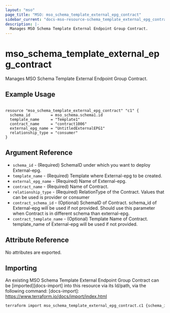 ```yaml
---
layout: "mso"
page_title: "MSO: mso_schema_template_external_epg_contract"
sidebar_current: "docs-mso-resource-schema_template_external_epg_contract"
description: |-
  Manages MSO Schema Template External Endpoint Group Contract.
---
```


# mso_schema_template_external_epg_contract #

Manages MSO Schema Template External Endpoint Group Contract.

## Example Usage ##

```hcl

resource "mso_schema_template_external_epg_contract" "c1" {
  schema_id         = mso_schema.schema1.id
  template_name     = "Template1"
  contract_name     = "contract1006"
  external_epg_name = "UntitledExternalEPG1"
  relationship_type = "consumer"
}

```

## Argument Reference ##

* `schema_id` - (Required) SchemaID under which you want to deploy External-epg.
* `template_name` - (Required) Template where External-epg to be created.
* `external_epg_name` - (Required) Name of External-epg.
* `contract_name` - (Required) Name of Contract.
* `relationship_type` - (Required) RelationType of the Contract. Values that can be used is provider or consumer
* `contract_schema_id` - (Optional) SchemaID of Contract. schema_id of External-epg will be used if not provided. Should use this parameter when Contract is in different schema than external-epg.
* `contract_template_name` - (Optional) Template Name of Contract. template_name of External-epg will be used if not provided.


## Attribute Reference ##

No attributes are exported.

## Importing ##

An existing MSO Schema Template External Endpoint Group Contract can be [imported][docs-import] into this resource via its Id/path, via the following command: [docs-import]: <https://www.terraform.io/docs/import/index.html>

```bash
terraform import mso_schema_template_external_epg_contract.c1 {schema_id}/templates/{template_name}/externalEpgs/{external_epg_name}/contractRelationships/{contract_name}/{relationship_type}
```